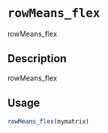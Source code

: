 # `rowMeans_flex`

rowMeans_flex


## Description

rowMeans_flex


## Usage

```r
rowMeans_flex(mymatrix)
```


